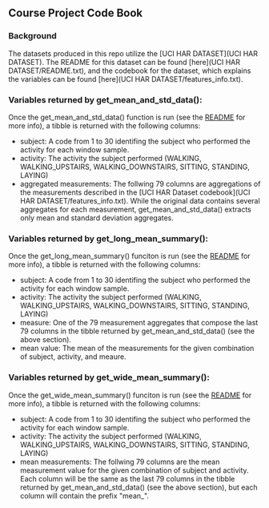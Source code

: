 ## Course Project Code Book

### Background
The datasets produced in this repo utilize the [UCI HAR DATASET](UCI HAR DATASET). The README for this dataset can be found [here](UCI HAR DATASET/README.txt), and the codebook for the dataset, which explains the variables can be found [here](UCI HAR DATASET/features_info.txt). 

### Variables returned by get_mean_and_std_data():
Once the get_mean_and_std_data() function is run (see the [README](README.MD) for more info), a tibble is returned with the following columns:
* subject: A code from 1 to 30 identifing the subject who performed the activity for each window sample.
* activity: The activity the subject performed (WALKING, WALKING_UPSTAIRS, WALKING_DOWNSTAIRS, SITTING, STANDING, LAYING)
* aggregated measurements: The follwing 79 columns are aggregations of the measurements described in the  [UCI HAR Dataset codebook](UCI HAR DATASET/features_info.txt). While the original data contains several aggregates for each measurement, get_mean_and_std_data() extracts only mean and standard deviation aggregates. 

### Variables returned by get_long_mean_summary():
Once the get_long_mean_summary() funciton is run  (see the [README](README.MD) for more info), a tibble is returned with the following columns: 
* subject: A code from 1 to 30 identifing the subject who performed the activity for each window sample.
* activity: The activity the subject performed (WALKING, WALKING_UPSTAIRS, WALKING_DOWNSTAIRS, SITTING, STANDING, LAYING)
* measure: One of the 79 measurement aggregates that compose the last 79 columns in the tibble returned by get_mean_and_std_data() (see the above section). 
* mean value: The mean of the measurements for the given combination of subject, activity, and meaure. 

### Variables returned by get_wide_mean_summary():
Once the get_wide_mean_summary() funciton is run  (see the [README](README.MD) for more info), a tibble is returned with the following columns: 
* subject: A code from 1 to 30 identifing the subject who performed the activity for each window sample.
* activity: The activity the subject performed (WALKING, WALKING_UPSTAIRS, WALKING_DOWNSTAIRS, SITTING, STANDING, LAYING)
* mean measurements: The follwing 79 columns are the mean measurement value for the given combination of subject and activity. Each column will be the same as the last 79 columns in the tibble returned by get_mean_and_std_data() (see the above section), but each column will contain the prefix "mean_". 
